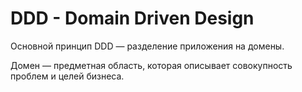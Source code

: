 # DDD - Domain Driven Design
Основной принцип DDD — разделение приложения на домены.  

Домен — предметная область, которая описывает совокупность проблем и целей бизнеса.
